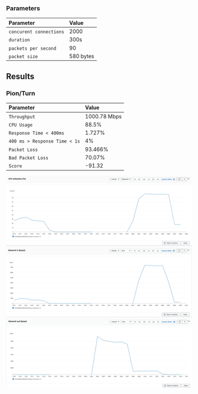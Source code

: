 
### Parameters

| Parameter | Value                |
| :-------- |:------------------------- |
| `concurent connections` | 2000 |
| `duration` | 300s |
| `packets per second` | 90 |
| `packet size` | 580 bytes |

## Results

### Pion/Turn
| Parameter | Value                |
| :-------- |:------------------------- |
| `Throughput` | 1000.78 Mbps |
| `CPU Usage` | 88.5% |
| `Response Time < 400ms` | 1.727% |
| `400 ms > Response Time < 1s` | 4% |
| `Packet Loss` | 93.466% |
| `Bad Packet Loss` | 70.07% |
| `Score` | -91.32 |

![CPU](cpu.png)
![Network In (Bytes)](network-in.png)
![Network Out (Bytes)](network-out.png)
